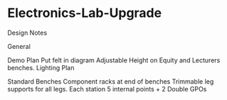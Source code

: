 # Electronics-Lab-Upgrade

Design Notes



General

Demo Plan 
Put felt in diagram
Adjustable Height on Equity and Lecturers benches.
Lighting Plan

Standard Benches
Component racks at end of benches
Trimmable leg supports for all legs. 
Each station 5 internal points + 2 Double GPOs


